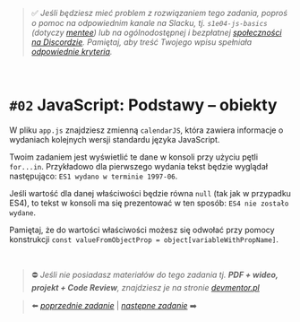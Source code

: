 > :white_check_mark: *Jeśli będziesz mieć problem z rozwiązaniem tego zadania, poproś o pomoc na odpowiednim kanale na Slacku, tj. `s1e04-js-basics` (dotyczy [mentee](https://devmentor.pl/mentoring-javascript/)) lub na ogólnodostępnej i bezpłatnej [społeczności na Discordzie](https://devmentor.pl/discord). Pamiętaj, aby treść Twojego wpisu spełniała [odpowiednie kryteria](https://devmentor.pl/jak-prosic-o-pomoc/).*

&nbsp;

# `#02` JavaScript: Podstawy – obiekty

W pliku `app.js` znajdziesz zmienną `calendarJS`, która zawiera informacje o wydaniach kolejnych wersji standardu języka JavaScript.

Twoim zadaniem jest wyświetlić te dane w konsoli przy użyciu pętli `for...in`.
Przykładowo dla pierwszego wydania tekst będzie wyglądał następująco: `ES1 wydano w terminie 1997-06`.

Jeśli wartość dla danej właściwości będzie równa `null` (tak jak w przypadku ES4), to tekst w konsoli ma się prezentować w ten sposób: `ES4 nie zostało wydane`.

Pamiętaj, że do wartości właściwości możesz się odwołać przy pomocy konstrukcji `const valueFromObjectProp = object[variableWithPropName]`.


&nbsp;
> :no_entry: *Jeśli nie posiadasz materiałów do tego zadania tj. **PDF + wideo, projekt + Code Review**, znajdziesz je na stronie [devmentor.pl](https://devmentor.pl/workshop-js-basics/)*

> :arrow_left: [*poprzednie zadanie*](./../01) | [*następne zadanie*](./../03) :arrow_right:
